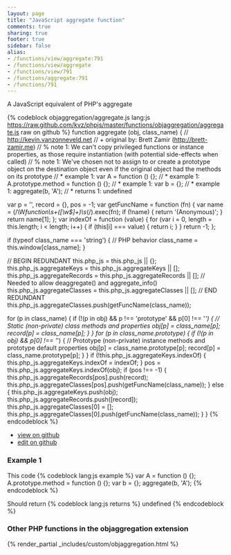 ```yaml
---
layout: page
title: "JavaScript aggregate function"
comments: true
sharing: true
footer: true
sidebar: false
alias:
- /functions/view/aggregate:791
- /functions/view/aggregate
- /functions/view/791
- /functions/aggregate:791
- /functions/791
---
```

<!-- Generated by Rakefile:build -->
A JavaScript equivalent of PHP's aggregate

{% codeblock objaggregation/aggregate.js lang:js https://raw.github.com/kvz/phpjs/master/functions/objaggregation/aggregate.js raw on github %}
function aggregate (obj, class_name) {
  // http://kevin.vanzonneveld.net
  // +   original by: Brett Zamir (http://brett-zamir.me)
  // %          note 1: We can't copy privileged functions or instance properties, as those require instantiation (with potential side-effects when called)
  // %          note 1: We've chosen not to assign to or create a prototype object on the destination object even if the original object had the methods on its prototype
  // *     example 1: var A = function () {};
  // *     example 1: A.prototype.method = function () {};
  // *     example 1: var b = {};
  // *     example 1: aggregate(b, 'A');
  // *     returns 1: undefined

  var p = '',
    record = {},
    pos = -1;
  var getFuncName = function (fn) {
    var name = (/\W*function\s+([\w\$]+)\s*\(/).exec(fn);
    if (!name) {
      return '(Anonymous)';
    }
    return name[1];
  };
  var indexOf = function (value) {
    for (var i = 0, length = this.length; i < length; i++) {
      if (this[i] === value) {
        return i;
      }
    }
    return -1;
  };

  if (typeof class_name === 'string') { // PHP behavior
    class_name = this.window[class_name];
  }

  // BEGIN REDUNDANT
  this.php_js = this.php_js || {};
  this.php_js.aggregateKeys = this.php_js.aggregateKeys || [];
  this.php_js.aggregateRecords = this.php_js.aggregateRecords || []; // Needed to allow deaggregate() and aggregate_info()
  this.php_js.aggregateClasses = this.php_js.aggregateClasses || [];
  // END REDUNDANT
  this.php_js.aggregateClasses.push(getFuncName(class_name));

  for (p in class_name) {
    if (!(p in obj) && p !== 'prototype' && p[0] !== '_') { // Static (non-private) class methods and properties
      obj[p] = class_name[p];
      record[p] = class_name[p];
    }
  }
  for (p in class_name.prototype) {
    if (!(p in obj) && p[0] !== '_') { // Prototype (non-private) instance methods and prototype default properties
      obj[p] = class_name.prototype[p];
      record[p] = class_name.prototype[p];
    }
  }
  if (!this.php_js.aggregateKeys.indexOf) {
    this.php_js.aggregateKeys.indexOf = indexOf;
  }
  pos = this.php_js.aggregateKeys.indexOf(obj);
  if (pos !== -1) {
    this.php_js.aggregateRecords[pos].push(record);
    this.php_js.aggregateClasses[pos].push(getFuncName(class_name));
  } else {
    this.php_js.aggregateKeys.push(obj);
    this.php_js.aggregateRecords.push([record]);
    this.php_js.aggregateClasses[0] = [];
    this.php_js.aggregateClasses[0].push(getFuncName(class_name));
  }
}
{% endcodeblock %}

 - [view on github](https://github.com/kvz/phpjs/blob/master/functions/objaggregation/aggregate.js)
 - [edit on github](https://github.com/kvz/phpjs/edit/master/functions/objaggregation/aggregate.js)

### Example 1
This code
{% codeblock lang:js example %}
var A = function () {};
A.prototype.method = function () {};
var b = {};
aggregate(b, 'A');
{% endcodeblock %}

Should return
{% codeblock lang:js returns %}
undefined
{% endcodeblock %}


### Other PHP functions in the objaggregation extension
{% render_partial _includes/custom/objaggregation.html %}
